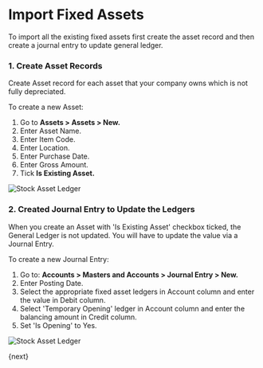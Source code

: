 <!-- add-breadcrumbs -->
# Import Fixed Assets

To import all the existing fixed assets first create the asset record and then create a journal entry to update general ledger.

### 1. Create Asset Records

Create Asset record for each asset that your company owns which is not fully depreciated.

To create a new Asset:

1. Go to **Assets > Assets > New.**
1. Enter Asset Name.
1. Enter Item Code.
1. Enter Location.
1. Enter Purchase Date.
1. Enter Gross Amount.
1. Tick **Is Existing Asset.**

<img class="screenshot" alt="Stock Asset Ledger" src="{{docs_base_url}}/assets/img/accounts/asset_opening_balance.png">


### 2. Created Journal Entry to Update the Ledgers

When you create an Asset with 'Is Existing Asset' checkbox ticked, the General Ledger is not updated. You will have to update the value via a Journal Entry.

To create a new Journal Entry:

1. Go to: **Accounts > Masters and Accounts > Journal Entry > New.**
1. Enter Posting Date.
1. Select the appropriate fixed asset ledgers in Account column and enter the value in Debit column.
1. Select 'Temporary Opening' ledger in Account column and enter the balancing amount in Credit column.
1. Set 'Is Opening' to Yes.

<img class="screenshot" alt="Stock Asset Ledger" src="{{docs_base_url}}/assets/img/accounts/journal_entry_for_fixed_asset_opening_balance.png">

{next}
